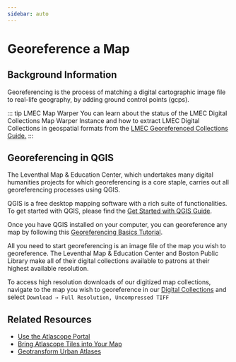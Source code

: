 ```yaml
---
sidebar: auto
---
```


# Georeference a Map

## Background Information

Georeferencing is the process of matching a digital cartographic image file to real-life geography, by adding ground control points (gcps).

::: tip LMEC Map Warper 
You can learn about the status of the LMEC Digital Collections Map Warper Instance and how to extract LMEC Digital Collections in geospatial formats from the <a target = "_blank" href ='./lmec-dc-geo.html'>LMEC Georeferenced Collections Guide.</a>
:::


## Georeferencing in QGIS

The Leventhal Map & Education Center, which undertakes many digital humanities projects for which georeferencing is a core staple, carries out all georeferencing processes using QGIS. 

QGIS is a free desktop mapping software with a rich suite of functionalities. To get started with QGIS, please find the <a target = "_blank" href ='./get-started-qgis/'>Get Started with QGIS Guide</a>.

Once you have QGIS installed on your computer, you can georeference any map by following this <a target = "_blank" href ='https://www.qgistutorials.com/en/docs/georeferencing_basics.html'>Georeferencing Basics Tutorial</a>.

All you need to start georeferencing is an image file of the map you wish to georeference. The Leventhal Map & Education Center and Boston Public Library make all of their digital collections available to patrons at their highest available resolution. 

To access high resolution downloads of our digitized map collections, navigate to the map you wish to georeference in our <a target = "_blank" href ='https://collections.leventhalmap.org/'>Digital Collections</a> and select `Download → Full Resolution, Uncompressed TIFF`

## Related Resources

- <a target = "_blank" href ='atlascope-tool-guide.html'>Use the Atlascope Portal</a>
- <a target = "_blank" href ='./atlascope-tiles.html'>Bring Atlascope Tiles into Your Map</a>
- <a target = "_blank" href ='create-urban-atlas-data.html'>Geotransform Urban Atlases</a>



